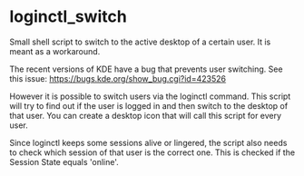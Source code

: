 # loginctl_switch
Small shell script to switch to the active desktop of a certain user. It is meant as a workaround. 

The recent versions of KDE have a bug that prevents user switching. See this issue: https://bugs.kde.org/show_bug.cgi?id=423526

However it is possible to switch users via the loginctl command. This script will try to find out if the user is logged in and then switch to the desktop of that user. You can create a desktop icon that will call this script for every user. 

Since loginctl keeps some sessions alive or lingered, the script also needs to check which session of that user is the correct one. This is checked if the Session State equals 'online'.

